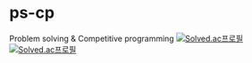 # ps-cp
Problem solving &amp; Competitive programming
[![Solved.ac프로필](http://mazassumnida.wtf/api/mini/generate_badge?boj=hemi0213)](https://solved.ac/hemi0213)  
[![Solved.ac프로필](http://mazassumnida.wtf/api/v2/generate_badge?boj=hemi0213)](https://solved.ac/hemi0213)
